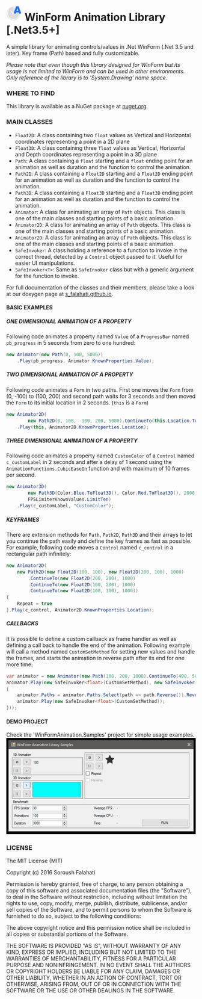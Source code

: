 # <img src="WinFormAnimation/Icon.png" width="42" alt="Icon"> WinForm Animation Library [.Net3.5+]
A simple library for animating controls/values in .Net WinForm (.Net 3.5 and later). Key frame (Path) based and fully customizable.

*Please note that even though this library designed for WinForm but its usage is not limited to WinForm and can be used in other environments. Only reference of the library is to 'System.Drawing' name space.*

### WHERE TO FIND
This library is available as a NuGet package at [nuget.org](https://www.nuget.org/packages/WinFormAnimation/).

### MAIN CLASSES

* `Float2D`: A class containing two `float` values as Vertical and Horizontal coordinates representing a point in a 2D plane
* `Float3D`: A class containing three `float` values as Vertical, Horizontal and Depth coordinates representing a point in a 3D plane
* `Path`: A class containing a `float` starting and a `float` ending point for an animation as well as duration and the function to control the animation.
* `Path2D`: A class containing a `Float2D` starting and a `Float2D` ending point for an animation as well as duration and the function to control the animation.
* `Path3D`: A class containing a `Float3D` starting and a `Float3D` ending point for an animation as well as duration and the function to control the animation.
* `Animator`: A class for animating an array of `Path` objects. This class is one of the main classes and starting points of a basic animation.
* `Animator2D`: A class for animating an array of `Path` objects. This class is one of the main classes and starting points of a basic animation.
* `Animator2D`: A class for animating an array of `Path` objects. This class is one of the main classes and starting points of a basic animation.
* `SafeInvoker`: A class holding a reference to a function to invoke in the correct thread, detected by a `Control` object passed to it. Useful for easier UI manipulations.
* `SafeInvoker<T>`: Same as `SafeInvoker` class but with a generic argument for the function to invoke.

For full documentation of the classes and their members, please take a look at our doxygen page at [s_falahati.github.io](https://s_falahati.github.io/WinFormAnimation/doxygen).

#### BASIC EXAMPLES
##### ONE DIMENSIONAL ANIMATION OF A PROPERTY
Following code animates a property named `Value` of a `ProgressBar` named `pb_progress` in 5 seconds from zero to one hundred:
```C#
new Animator(new Path(0, 100, 5000))
    .Play(pb_progress, Animator.KnownProperties.Value);
```

##### TWO DIMENSIONAL ANIMATION OF A PROPERTY
Following code animates a `Form` in two paths. First one moves the `Form` from (0, -100) to (100, 200) and second path waits for 3 seconds and then moved the `Form` to its initial location in 2 seconds. (`this` is a `Form`)
```C#
new Animator2D(
        new Path2D(0, 100, -100, 200, 5000).ContinueTo(this.Location.ToFloat2D(), 2000, 3000))
    .Play(this, Animator2D.KnownProperties.Location);
```

##### THREE DIMENSIONAL ANIMATION OF A PROPERTY
Following code animates a property named `CustomColor` of a `Control` named `c_customLabel` in 2 seconds and after a delay of 1 second using the `AnimationFunctions.CubicEaseIn` function and with maximum of 10 frames per second.
```C#
new Animator3D(
        new Path3D(Color.Blue.ToFloat3D(), Color.Red.ToFloat3D(), 2000, 1000, AnimationFunctions.CubicEaseIn), 
        FPSLimiterKnownValues.LimitTen)
    .Play(c_customLabel, "CustomColor");
```


##### KEYFRAMES
There are extension methods for `Path`, `Path2D`, `Path3D` and their arrays to let you continue the path easily and define the key frames as fast as possible. For example, following code moves a `Control` named `c_control` in a rectangular path infinitely:
```C#
new Animator2D(
    new Path2D(new Float2D(100, 100), new Float2D(200, 100), 1000)
        .ContinueTo(new Float2D(200, 200), 1000)
        .ContinueTo(new Float2D(100, 200), 1000)
        .ContinueTo(new Float2D(100, 100), 1000))
{
    Repeat = true
}.Play(c_control, Animator2D.KnownProperties.Location);
```

##### CALLBACKS
It is possible to define a custom callback as frame handler as well as defining a call back to handle the end of the animation. Following example will call a method named `CustomSetMethod` for setting new values and handle the frames, and starts the animation in reverse path after its end for one more time:

```C#
var animator = new Animator(new Path(100, 200, 1000).ContinueTo(400, 500));
animator.Play(new SafeInvoker<float>(CustomSetMethod), new SafeInvoker(() =>
{
    animator.Paths = animator.Paths.Select(path => path.Reverse()).Reverse().ToArray();
    animator.Play(new SafeInvoker<float>(CustomSetMethod));
}));
```

#### DEMO PROJECT
Check the 'WinFormAnimation.Samples' project for simple usage examples.
![Screenshot](/screenshot.gif?raw=true "Screenshot")

### LICENSE
The MIT License (MIT)

Copyright (c) 2016 Soroush Falahati

Permission is hereby granted, free of charge, to any person obtaining a copy
of this software and associated documentation files (the "Software"), to deal
in the Software without restriction, including without limitation the rights
to use, copy, modify, merge, publish, distribute, sublicense, and/or sell
copies of the Software, and to permit persons to whom the Software is
furnished to do so, subject to the following conditions:

The above copyright notice and this permission notice shall be included in all
copies or substantial portions of the Software.

THE SOFTWARE IS PROVIDED "AS IS", WITHOUT WARRANTY OF ANY KIND, EXPRESS OR
IMPLIED, INCLUDING BUT NOT LIMITED TO THE WARRANTIES OF MERCHANTABILITY,
FITNESS FOR A PARTICULAR PURPOSE AND NONINFRINGEMENT. IN NO EVENT SHALL THE
AUTHORS OR COPYRIGHT HOLDERS BE LIABLE FOR ANY CLAIM, DAMAGES OR OTHER
LIABILITY, WHETHER IN AN ACTION OF CONTRACT, TORT OR OTHERWISE, ARISING FROM,
OUT OF OR IN CONNECTION WITH THE SOFTWARE OR THE USE OR OTHER DEALINGS IN THE
SOFTWARE.